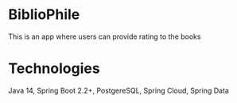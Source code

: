 # BiblioPhile
This is an app where users can provide rating to the books
# Technologies
Java 14, Spring Boot 2.2+, PostgereSQL, Spring Cloud, Spring Data
